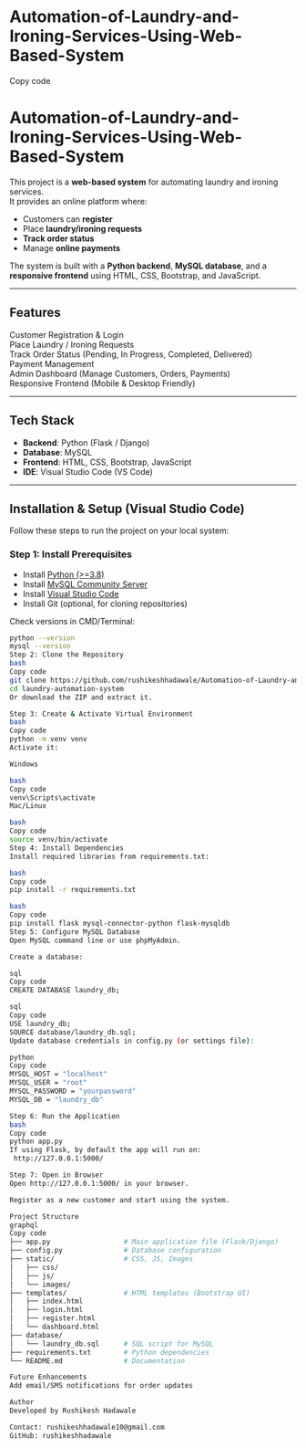 # Automation-of-Laundry-and-Ironing-Services-Using-Web-Based-System
Copy code
# Automation-of-Laundry-and-Ironing-Services-Using-Web-Based-System 

This project is a **web-based system** for automating laundry and ironing services.  
It provides an online platform where:  
- Customers can **register**  
- Place **laundry/ironing requests**  
- **Track order status**  
- Manage **online payments**  

The system is built with a **Python backend**, **MySQL database**, and a **responsive frontend** using HTML, CSS, Bootstrap, and JavaScript.  

---

##  Features  

Customer Registration & Login  
Place Laundry / Ironing Requests  
Track Order Status (Pending, In Progress, Completed, Delivered)  
Payment Management  
Admin Dashboard (Manage Customers, Orders, Payments)  
Responsive Frontend (Mobile & Desktop Friendly)  

---

## Tech Stack  

- **Backend**: Python (Flask / Django)  
- **Database**: MySQL  
- **Frontend**: HTML, CSS, Bootstrap, JavaScript  
- **IDE**: Visual Studio Code (VS Code)  

---

## Installation & Setup (Visual Studio Code)  

Follow these steps to run the project on your local system:  

### Step 1: Install Prerequisites  

- Install [Python (>=3.8)](https://www.python.org/downloads/)  
- Install [MySQL Community Server](https://dev.mysql.com/downloads/mysql/)  
- Install [Visual Studio Code](https://code.visualstudio.com/download)  
- Install Git (optional, for cloning repositories)  

Check versions in CMD/Terminal:  
```bash
python --version
mysql --version
Step 2: Clone the Repository
bash
Copy code
git clone https://github.com/rushikeshhadawale/Automation-of-Laundry-and-Ironing-Services-Using-Web-Based-System.git
cd laundry-automation-system
Or download the ZIP and extract it.

Step 3: Create & Activate Virtual Environment
bash
Copy code
python -m venv venv
Activate it:

Windows

bash
Copy code
venv\Scripts\activate
Mac/Linux

bash
Copy code
source venv/bin/activate
Step 4: Install Dependencies
Install required libraries from requirements.txt:

bash
Copy code
pip install -r requirements.txt

bash
Copy code
pip install flask mysql-connector-python flask-mysqldb
Step 5: Configure MySQL Database
Open MySQL command line or use phpMyAdmin.

Create a database:

sql
Copy code
CREATE DATABASE laundry_db;

sql
Copy code
USE laundry_db;
SOURCE database/laundry_db.sql;
Update database credentials in config.py (or settings file):

python
Copy code
MYSQL_HOST = "localhost"
MYSQL_USER = "root"
MYSQL_PASSWORD = "yourpassword"
MYSQL_DB = "laundry_db"

Step 6: Run the Application
bash
Copy code
python app.py
If using Flask, by default the app will run on:
 http://127.0.0.1:5000/

Step 7: Open in Browser
Open http://127.0.0.1:5000/ in your browser.

Register as a new customer and start using the system.

Project Structure
graphql
Copy code
├── app.py                  # Main application file (Flask/Django)
├── config.py               # Database configuration
├── static/                 # CSS, JS, Images
│   ├── css/
│   ├── js/
│   └── images/
├── templates/              # HTML templates (Bootstrap UI)
│   ├── index.html
│   ├── login.html
│   ├── register.html
│   └── dashboard.html
├── database/
│   └── laundry_db.sql      # SQL script for MySQL
├── requirements.txt        # Python dependencies
└── README.md               # Documentation

Future Enhancements
Add email/SMS notifications for order updates

Author
Developed by Rushikesh Hadawale

Contact: rushikeshhadawale10@gmail.com
GitHub: rushikeshhadawale
